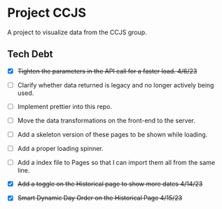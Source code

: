 # Project CCJS

A project to visualize data from the CCJS group.

## Tech Debt

- [X] ~~Tighten the parameters in the API call for a faster load. 4/6/23~~

- [ ] Clarify whether data returned is legacy and no longer actively being used.

- [ ] Implement prettier into this repo.

- [ ] Move the data transformations on the front-end to the server. 

- [ ] Add a skeleton version of these pages to be shown while loading.

- [ ] Add a proper loading spinner.

- [ ] Add a index file to Pages so that I can import them all from the same line.

- [X] ~~Add a toggle on the Historical page to show more dates 4/14/23~~

- [X] ~~Smart Dynamic Day Order on the Historical Page 4/15/23~~